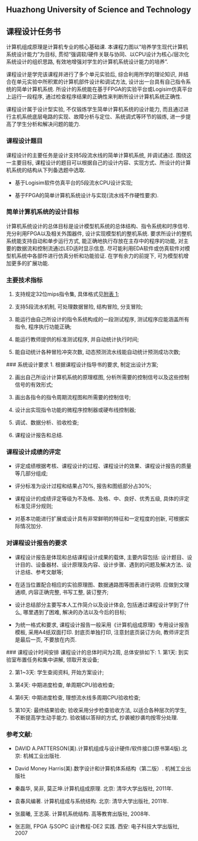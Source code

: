 ## Huazhong University of Science and Technology
## 课程设计任务书
计算机组成原理是计算机专业的核心基础课. 本课程力图以“培养学生现代计算机系统设计能力”为目标, 贯彻“强调软/硬件关联与协同、以CPU设计为核心/层次化系统设计的组织思路, 有效地增强对学生的计算机系统设计能力的培养”.

课程设计是学完该课程并进行了多个单元实验后, 综合利用所学的理论知识, 并结合在单元实验中所积累的计算机部件设计和调试方法, 设计出一台具有自己指令系统的简单计算机系统. 所设计的系统能在基于FPGA的实验平台或Logisim仿真平台上运行一段程序, 通过检查程序结果的正确性来判断所设计计算机系统正确性.

课程设计属于设计型实验, 不仅锻炼学生简单计算机系统的设计能力, 而且通过进行主机系统底层电路的实现、故障分析与定位、系统调式等环节的锻炼, 进一步提高了学生分析和解决问题的能力.

### 课程设计题目
课程设计的主要任务是设计支持5段流水线的简单计算机系统, 并调试通过. 围绕这一主要目标, 课程设计的题目可以根据自己的设计内容、实现方式、所设计的计算机系统的结构从下列备选题中选取.
- 基于Logisim软件仿真平台的5段流水CPU设计实现;

- 基于FPGA的简单计算机系统设计与实现(流水线不作硬性要求).

### 简单计算机系统的设计目标

计算机系统设计的总体目标是设计模型机系统的总体结构、指令系统和时序信号.
充分利用FPGA以及相关外围器件, 设计实现模型机的整机系统.
要求所设计的整机系统能支持自动和单步运行方式, 能正确地执行存放在主存中的程序的功能, 对主要的数据流和控制流通过LED适时显示信息. 尽可能利用EDA软件或仿真软件对模型机系统中各部件进行仿真分析和功能验证. 在学有余力的前提下, 可为模型机增加更多的扩展功能.

### 主要技术指标
1. 支持规定32位mips指令集, 具体格式见[附表 1](./section9/README.md#mips_instr);

2. 支持5段流水机制, 可处理数据冒险, 结构冒险, 分支冒险;

3. 能运行由自己所设计的指令系统构成的一段测试程序, 测试程序应能涵盖所有指令, 程序执行功能正确;

4. 能运行教师提供的标准测试程序, 并自动统计执行时间;

5. 能自动统计各种冒险冲突次数, 动态预测流水线能自动统计预测成功次数;

<div style="page-break-after: always;"></div>
### 系统设计要求
1. 根据课程设计指导书的要求, 制定出设计方案;

2. 画出自己所设计计算机系统的原理框图, 分析所需要的控制信号以及这些控制信号的有效形式;

3. 画出各指令的指令周期流程图和所需要的控制信号;

4. 设计出实现指令功能的微程序控制器或硬布线控制器;

5. 调试、数据分析、验收检查;

6. 课程设计报告和总结.

### 课程设计成绩的评定
- 评定成绩根据考核、课程设计的过程、课程设计的效果、课程设计报告的质量等几部分组成;

- 评分标准为设计过程和结果占70%, 报告和图纸部分占30%;

- 课程设计的成绩评定等级为不及格、及格、中、良好、优秀五级, 具体的评定标准见评分规则;

- 对基本功能进行扩展或设计具有非常鲜明的特征和一定程度的创新, 可根据实际情况加分.

### 对课程设计报告的要求
- 课程设计报告是体现和总结课程设计成果的载体, 主要内容包括: 设计题目、设计目的、设备器材、设计原理及内容、设计步骤、遇到的问题及解决方法、设计总结、参考文献等;

- 在适当位置配合相应的实验原理图、数据通路图等图表进行说明. 应做到文理通顺, 内容正确完整, 书写工整, 装订整齐;

- 设计总结部分主要写本人工作简介以及设计体会, 包括通过课程设计学到了什么, 哪里遇到了困难, 解决的办法以及今后的目标;

- 为统一格式和要求, 课程设计报告一般采用《计算机组成原理》专用设计报告模板, 采用A4纸双面打印. 封底页单独打印, 注意封底页装订方向, 教师评定页是最后一页, 不要放在内页.

<div style="page-break-after: always;"></div>
### 课程设计时间安排
课程设计的总体时间为2周, 总体安排如下:
1. 第1天: 到实验室布置任务和集中讲解, 领取开发设备;

2. 第1~3天: 学生查阅资料, 开始方案设计;

3. 第4天: 中期进度检查, 单周期CPU验收检查;

4. 第6天: 中期进度检查, 理想流水线多周期CPU验收检查;

5. 第10天: 最终结果验收;
验收采用分步检查验收方法, 以适合各种层次的学生, 不断提高学生动手能力. 验收辅以答辩的方式, 抄袭被抄袭均按零分处理.

### 参考文献:
- DAVID A.PATTERSON(美).计算机组成与设计硬件/软件接口(原书第4版).北京: 机械工业出版社.

- David Money Harris(美).数字设计和计算机体系结构（第二版）. 机械工业出版社

- 秦磊华, 吴非, 莫正坤.计算机组成原理. 北京: 清华大学出版社, 2011年.

- 袁春风编著. 计算机组成与系统结构. 北京: 清华大学出版社, 2011年.

- 张晨曦, 王志英. 计算机系统结构. 高等教育出版社, 2008年.

- 张志刚, FPGA 与SOPC 设计教程-DE2 实践. 西安: 电子科技大学出版社, 2007
